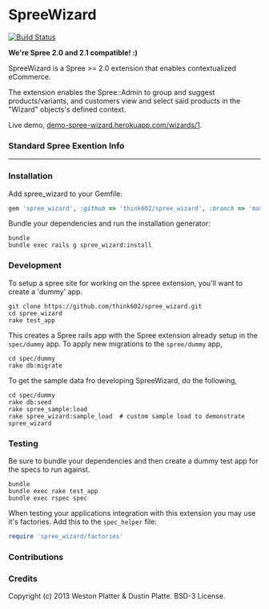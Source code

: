 SpreeWizard
============

[![Build Status](https://travis-ci.org/think602/spree_wizard.png?branch=master)](https://travis-ci.org/think602/spree_wizard)

__We're Spree 2.0 and 2.1 compatible! :)__

SpreeWizard is a Spree >= 2.0 extension that enables contextualized eCommerce.

The extension enables the Spree::Admin to group and suggest products/variants, 
and customers view and select said products in the "Wizard" objects's defined 
context.

<!-- TODO better explain this -->

Live demo, [demo-spree-wizard.herokuapp.com/wizards/1](https://demo-spree-wizard.herokuapp.com/wizards/1).

<!-- TODO create simple video -->

### Standard Spree Exention Info
<hr />

### Installation

Add spree_wizard to your Gemfile:

```ruby
gem 'spree_wizard', :github => 'think602/spree_wizard', :branch => 'master'
```

Bundle your dependencies and run the installation generator:

```shell
bundle
bundle exec rails g spree_wizard:install
```


### Development
To setup a spree site for working on the spree extension, you'll want to create
a 'dummy' app.

```shell
git clone https://github.com/think602/spree_wizard.git
cd spree_wizard
rake test_app
```

This creates a Spree rails app with the Spree extension already setup in the
```spec/dummy``` app. To apply new migrations to the ```spree/dummy``` app,

```shell
cd spec/dummy
rake db:migrate
```

To get the sample data fro developing SpreeWizard, do the following,
```shell
cd spec/dummy
rake db:seed
rake spree_sample:load
rake spree_wizard:sample_load  # custom sample load to demonstrate spree_wizard
```


### Testing
Be sure to bundle your dependencies and then create a dummy test app for the specs to run against.

```shell
bundle
bundle exec rake test_app
bundle exec rspec spec
```

When testing your applications integration with this extension you may use it's factories.
Add this to the `spec_helper` file:

```ruby
require 'spree_wizard/factories'
```

### Contributions

### Credits
Copyright (c) 2013 Weston Platter & Dustin Platte. BSD-3 License.

